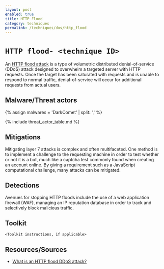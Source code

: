 ```yaml
---
layout: post
enabled: true
title: HTTP Flood
category: techniques
permalink: /techniques/dos/http_flood
---
```

# `HTTP flood- <technique ID>`

An [HTTP flood attack](https://www.cloudflare.com/learning/ddos/http-flood-ddos-attack/) is a type of volumetric distributed denial-of-service (DDoS) attack designed to overwhelm a targeted server with HTTP requests. Once the target has been saturated with requests and is unable to respond to normal traffic, denial-of-service will occur for additional requests from actual users.

## Malware/Threat actors

{% assign malwares = 'DarkComet' | split: ',' %}

{% include threat_actor_table.md %}

## Mitigations

Mitigating layer 7 attacks is complex and often multifaceted. One method is to implement a challenge to the requesting machine in order to test whether or not it is a bot, much like a captcha test commonly found when creating an account online. By giving a requirement such as a JavaScript computational challenge, many attacks can be mitigated.

## Detections

Avenues for stopping HTTP floods include the use of a web application firewall (WAF), managing an IP reputation database in order to track and selectively block malicious traffic.

## Toolkit

`<Toolkit instructions, if applicable>`

## Resources/Sources

* [What is an HTTP flood DDoS attack?](https://www.cloudflare.com/learning/ddos/http-flood-ddos-attack/)
